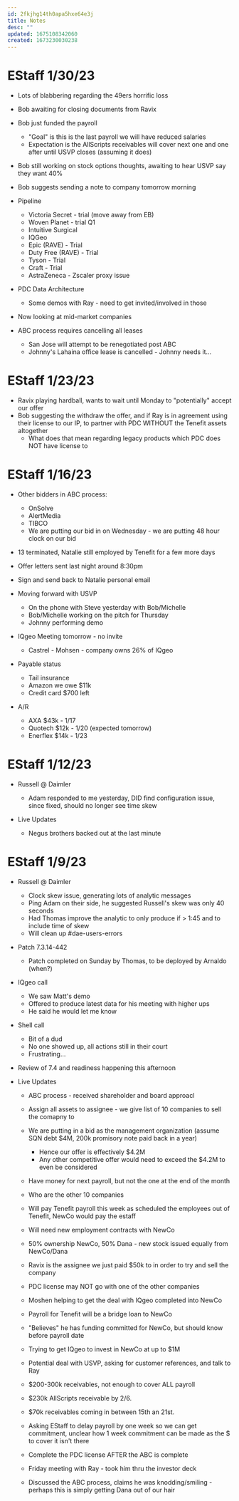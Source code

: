 ```yaml
---
id: 2fkjhg14th0apa5hxe64e3j
title: Notes
desc: ""
updated: 1675108342060
created: 1673230030238
---
```


# EStaff 1/30/23

- Lots of blabbering regarding the 49ers horrific loss
- Bob awaiting for closing documents from Ravix
- Bob just funded the payroll
  - "Goal" is this is the last payroll we will have reduced salaries
  - Expectation is the AllScripts receivables will cover next one and one after until USVP closes (assuming it does)
- Bob still working on stock options thoughts, awaiting to hear USVP say they want 40%
- Bob suggests sending a note to company tomorrow morning

- Pipeline

  - Victoria Secret - trial (move away from EB)
  - Woven Planet - trial Q1
  - Intuitive Surgical
  - IQGeo
  - Epic (RAVE) - Trial
  - Duty Free (RAVE) - Trial
  - Tyson - Trial
  - Craft - Trial
  - AstraZeneca - Zscaler proxy issue

- PDC Data Architecture

  - Some demos with Ray - need to get invited/involved in those

- Now looking at mid-market companies
- ABC process requires cancelling all leases
  - San Jose will attempt to be renegotiated post ABC
  - Johnny's Lahaina office lease is cancelled - Johnny needs it...

# EStaff 1/23/23

- Ravix playing hardball, wants to wait until Monday to "potentially" accept our offer
- Bob suggesting the withdraw the offer, and if Ray is in agreement using their license to our IP, to partner with PDC WITHOUT the Tenefit assets altogether
  - What does that mean regarding legacy products which PDC does NOT have license to

# EStaff 1/16/23

- Other bidders in ABC process:

  - OnSolve
  - AlertMedia
  - TIBCO
  - We are putting our bid in on Wednesday - we are putting 48 hour clock on our bid

- 13 terminated, Natalie still employed by Tenefit for a few more days
- Offer letters sent last night around 8:30pm
- Sign and send back to Natalie personal email

- Moving forward with USVP

  - On the phone with Steve yesterday with Bob/Michelle
  - Bob/Michelle working on the pitch for Thursday
  - Johnny performing demo

- IQgeo Meeting tomorrow - no invite

  - Castrel - Mohsen - company owns 26% of IQgeo

- Payable status

  - Tail insurance
  - Amazon we owe $11k
  - Credit card $700 left

- A/R
  - AXA $43k - 1/17
  - Quotech $12k - 1/20 (expected tomorrow)
  - Enerflex $14k - 1/23

# EStaff 1/12/23

- Russell @ Daimler

  - Adam responded to me yesterday, DID find configuration issue, since fixed, should no longer see time skew

- Live Updates
  - Negus brothers backed out at the last minute

# EStaff 1/9/23

- Russell @ Daimler

  - Clock skew issue, generating lots of analytic messages
  - Ping Adam on their side, he suggested Russell's skew was only 40 seconds
  - Had Thomas improve the analytic to only produce if > 1:45 and to include time of skew
  - Will clean up #dae-users-errors

- Patch 7.3.14-442

  - Patch completed on Sunday by Thomas, to be deployed by Arnaldo (when?)

- IQgeo call

  - We saw Matt's demo
  - Offered to produce latest data for his meeting with higher ups
  - He said he would let me know

- Shell call

  - Bit of a dud
  - No one showed up, all actions still in their court
  - Frustrating...

- Review of 7.4 and readiness happening this afternoon

- Live Updates

  - ABC process - received shareholder and board approacl
  - Assign all assets to assignee - we give list of 10 companies to sell the comapny to
  - We are putting in a bid as the management organization (assume SQN debt $4M, 200k promisory note paid back in a year)
    - Hence our offer is effectively $4.2M
    - Any other competitive offer would need to exceed the $4.2M to even be considered
  - Have money for next payroll, but not the one at the end of the month
  - Who are the other 10 companies
  - Will pay Tenefit payroll this week as scheduled the employees out of Tenefit, NewCo would pay the estaff
  - Will need new employment contracts with NewCo
  - 50% ownership NewCo, 50% Dana - new stock issued equally from NewCo/Dana
  - Ravix is the assignee we just paid $50k to in order to try and sell the company
  - PDC license may NOT go with one of the other companies
  - Moshen helping to get the deal with IQgeo completed into NewCo
  - Payroll for Tenefit will be a bridge loan to NewCo
  - "Believes" he has funding committed for NewCo, but should know before payroll date
  - Trying to get IQgeo to invest in NewCo at up to $1M
  - Potential deal with USVP, asking for customer references, and talk to Ray
  - $200-300k receivables, not enough to cover ALL payroll
  - $230k AllScripts receivable by 2/6.
  - $70k receivables coming in between 15th an 21st.
  - Asking EStaff to delay payroll by one week so we can get commitment, unclear how 1 week commitment can be made as the $ to cover it isn't there
  - Complete the PDC license AFTER the ABC is complete

  - Friday meeting with Ray - took him thru the investor deck
  - Discussed the ABC process, claims he was knodding/smiling - perhaps this is simply getting Dana out of our hair

